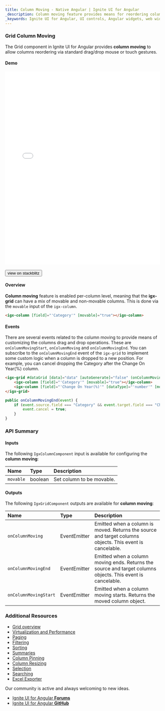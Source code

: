 ```yaml
---
title: Column Moving - Native Angular | Ignite UI for Angular
_description: Column moving feature provides means for reordering columns interactively via a standard drag/drop mouse gesture.
_keywords: Ignite UI for Angular, UI controls, Angular widgets, web widgets, UI widgets, Angular, Native Angular Components Suite, Native Angular Controls, Native Angular Components Library, Angular Data Grid component, Angular Data Grid control, Native Angular Components, Angular Grid component, Angular Grid control, Angular High Performance Grid, Column Moving, Grid Column Moving, Angular Grid Column Moving, Angular column
---
```


### Grid Column Moving

The Grid component in Ignite UI for Angular provides **column moving** to allow columns reordering via standard drag/drop mouse or touch gestures.

#### Demo

<div class="sample-container loading" style="height:630px">
    <iframe id="column-moving-sample-iframe" src='{environment:demosBaseUrl}/grid-moving-sample' width="100%" height="100%" seamless frameBorder="0" onload="onSampleIframeContentLoaded(this);"></iframe>
</div>
<br/>
<div>
<button data-localize="stackblitz" class="stackblitz-btn" data-iframe-id="column-moving-sample-iframe" data-demos-base-url="{environment:demosBaseUrl}">view on stackblitz</button>
</div>
<div class="divider--half"></div>

#### Overview
**Column moving** feature is enabled per-column level, meaning that the **igx-grid** can have a mix of movable and non-movable columns. This is done via the `movable` input of the `igx-column`.

```html
<igx-column [field]="'Category'" [movable]="true"></igx-column>
```

#### Events
There are several events related to the column moving to provide means of customizing the columns drag and drop operations. These are `onColumnMovingStart`, `onColumnMoving` and `onColumnMovingEnd`. 
You can subscribe to the `onColumnMovingEnd` event of the `igx-grid` to implement some custom logic when a column is dropped to a new position. For example, you can cancel dropping the Category after the Change On Year(%) column.

```html
<igx-grid #dataGrid [data]="data" [autoGenerate]="false" (onColumnMovingEnd)="onColumnMovingEnd($event)">
    <igx-column [field]="'Category'" [movable]="true"></igx-column>
    <igx-column [field]="'Change On Year(%)'" [dataType]="'number'" [movable]="true" ></igx-column>
</igx-grid>
```

```typescript
public onColumnMovingEnd(event) {
    if (event.source.field === "Category" && event.target.field === "Change On Year(%)") {
        event.cancel = true;
    }
}
```

### API Summary

#### Inputs
The following `IgxColumnComponent` input is available for configuring the **column moving**:

| Name | Type | Description |
| :--- | :--- | :--- |
|`movable`|boolean|Set column to be movable.|

<div class="divider--half"></div>

#### Outputs
The following `IgxGridComponent` outputs are available for **column moving**:

| Name | Type | Description |
| :--- | :--- | :--- |
|`onColumnMoving`| EventEmitter |Emitted when a column is moved. Returns the source and target columns objects. This event is cancelable.|
|`onColumnMovingEnd`| EventEmitter |Emitted when a column moving ends. Returns the source and target columns objects. This event is cancelable.|
|`onColumnMovingStart`| EventEmitter |Emitted when a column moving starts. Returns the moved column object.|

<div class="divider--half"></div>

### Additional Resources
<div class="divider--half"></div>

* [Grid overview](grid.md)
* [Virtualization and Performance](grid_virtualization.md)
* [Paging](grid_paging.md)
* [Filtering](grid_filtering.md)
* [Sorting](grid_sorting.md)
* [Summaries](grid_summaries.md)
* [Column Pinning](grid_column_pinning.md)
* [Column Resizing](grid_column_resizing.md)
* [Selection](grid_selection.md)
* [Searching](grid_search.md)
* [Excel Exporter](exporter_excel.md)

<div class="divider--half"></div>
Our community is active and always welcoming to new ideas.

* [Ignite UI for Angular **Forums**](https://www.infragistics.com/community/forums/f/ignite-ui-for-angular)
* [Ignite UI for Angular **GitHub**](https://github.com/IgniteUI/igniteui-angular)
